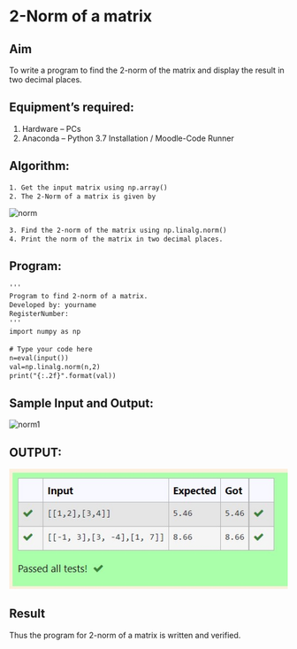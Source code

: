# 2-Norm of a matrix
## Aim
To write a program to find the 2-norm of the matrix and display the result in two decimal places.
## Equipment’s required:
1.	Hardware – PCs
2.	Anaconda – Python 3.7 Installation / Moodle-Code Runner
## Algorithm:
	1. Get the input matrix using np.array()
	2. The 2-Norm of a matrix is given by 
![norm](./normeqn1.jpg)
    
    3. Find the 2-norm of the matrix using np.linalg.norm()
	4. Print the norm of the matrix in two decimal places.
## Program:
```
'''
Program to find 2-norm of a matrix.
Developed by: yourname
RegisterNumber: 
'''
import numpy as np

# Type your code here
n=eval(input())
val=np.linalg.norm(n,2)
print("{:.2f}".format(val))

```
## Sample Input and Output:
![norm1](./input.jpg)

## OUTPUT:
![norm1](./output.jpg)
## Result
Thus the program for 2-norm of a matrix is written and verified.
